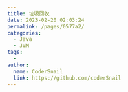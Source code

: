 ```yaml
---
title: 垃圾回收
date: 2023-02-20 02:03:24
permalink: /pages/0577a2/
categories:
  - Java
  - JVM
tags:
  - 
author: 
  name: CoderSnail
  link: https://github.com/coderSnail
---
```


